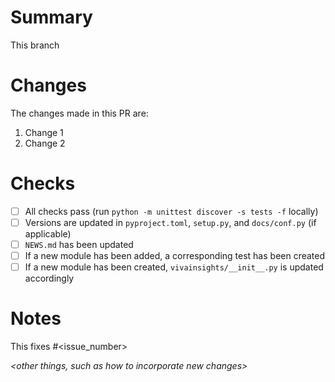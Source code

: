 # Summary
This branch *<succinct summary of the purpose>*

# Changes
The changes made in this PR are:
1. Change 1
1. Change 2


# Checks
- [ ] All checks pass (run `python -m unittest discover -s tests -f` locally)
- [ ] Versions are updated in `pyproject.toml`, `setup.py`, and `docs/conf.py` (if applicable)
- [ ] `NEWS.md` has been updated
- [ ] If a new module has been added, a corresponding test has been created
- [ ] If a new module has been created, `vivainsights/__init__.py` is updated accordingly

# Notes
This fixes #<issue_number>

*<other things, such as how to incorporate new changes>*
*<brief summary of the purpose of this pull request>*
